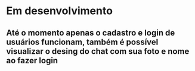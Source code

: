 # Em desenvolvimento
## Até o momento apenas o cadastro e login de usuários funcionam, também é possível visualizar o desing do chat com sua foto e nome ao fazer login
